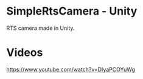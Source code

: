 # SimpleRtsCamera - Unity
RTS camera made in Unity.

# Videos
https://www.youtube.com/watch?v=DIyaPCOYuWg
